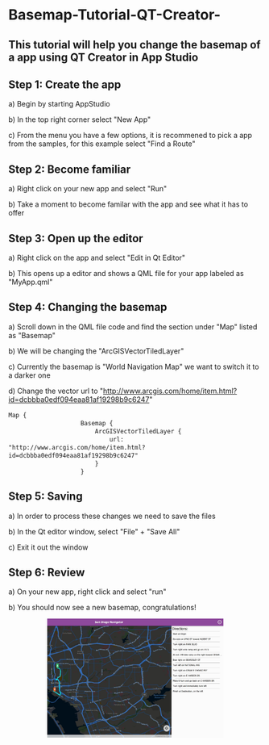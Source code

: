 # Basemap-Tutorial-QT-Creator-
<h2>This tutorial will help you change the basemap of a app using QT Creator in App Studio</h2>

<h2> Step 1: Create the app</h2>

a) Begin by starting AppStudio 

b) In the top right corner select "New App" 

c) From the menu you have a few options, it is recommened to pick a app from the samples, for this example select "Find a Route"

<h2> Step 2: Become familiar</h2> 

a) Right click on your new app and select "Run" 

b) Take a moment to become familar with the app and see what it has to offer

<h2> Step 3: Open up the editor</h2> 

a) Right click on the app and select "Edit in Qt Editor" 

b) This opens up a editor and shows a QML file for your app labeled as "MyApp.qml"

<h2> Step 4: Changing the basemap </h2>

a) Scroll down in the QML file code and find the section under "Map" listed as "Basemap"

b) We will be changing the "ArcGISVectorTiledLayer"

c) Currently the basemap is "World Navigation Map" we want to switch it to a darker one

d) Change the vector url to "http://www.arcgis.com/home/item.html?id=dcbbba0edf094eaa81af19298b9c6247"

```
Map {
                    Basemap {
                        ArcGISVectorTiledLayer {
                            url: "http://www.arcgis.com/home/item.html?id=dcbbba0edf094eaa81af19298b9c6247"
                        }
                    }
```

<h2> Step 5: Saving </h2>

a) In order to process these changes we need to save the files

b) In the Qt editor window, select "File" + "Save All" 

c) Exit it out the window 

<h2> Step 6: Review </h2> 

a) On your new app, right click and select "run"

b) You should now see a new basemap, congratulations! 

<p align="center">
  <img src="https://github.com/kangaroo-d/Basemap-Tutorial-QT-Creator-/blob/master/sandeigo.jpg" width="350"/>
</p>
